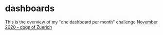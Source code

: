 # dashboards
This is the overview of my "one dashboard per month" challenge
[November 2020 - dogs of Zuerich](https://github.com/b000gt/dogs-of-zuerich)
